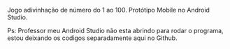 Jogo adivinhação de número do 1 ao 100.
Protótipo Mobile no Android Studio.

Ps: Professor meu Android Studio não esta abrindo para rodar o programa, estou deixando os codigos separadamente aqui no Github.
